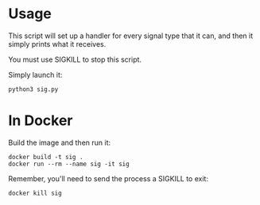 # Usage

This script will set up a handler for every signal type that it can, and then
it simply prints what it receives.

You must use SIGKILL to stop this script.

Simply launch it:

    python3 sig.py

# In Docker

Build the image and then run it:

    docker build -t sig .
    docker run --rm --name sig -it sig

Remember, you'll need to send the process a SIGKILL to exit:

    docker kill sig
